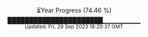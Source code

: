 <p align="center">
⏳Year Progress (74.46 %) <br>
██████████████████████▁▁▁▁▁▁▁▁ <br>
<sub>Updated: Fri, 29 Sep 2023 18:20:37 GMT</sub>
</p>

